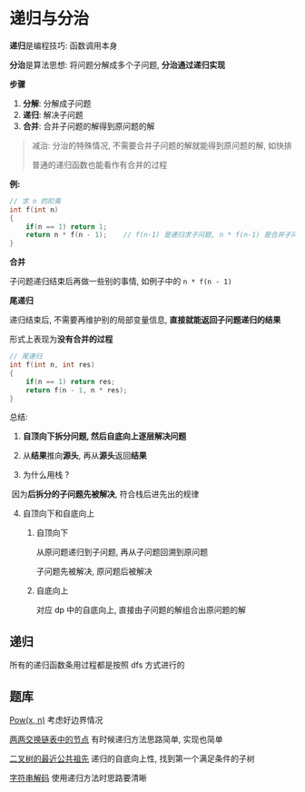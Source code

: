 # 递归与分治

**递归**是编程技巧: 函数调用本身

**分治**是算法思想: 将问题分解成多个子问题, **分治通过递归实现**

**步骤**

1. **分解**: 分解成子问题
2. **递归**: 解决子问题
3. **合并**: 合并子问题的解得到原问题的解

> 减治:  分治的特殊情况, 不需要合并子问题的解就能得到原问题的解, 如快排
>
> 普通的递归函数也能看作有合并的过程

**例:**

```C++
// 求 n 的阶乘
int f(int n)
{
    if(n == 1) return 1;
    return n * f(n - 1);	// f(n-1) 是递归求子问题, n * f(n-1) 是合并子问题
}
```

**合并**

子问题递归结束后再做一些别的事情, 如例子中的 `n * f(n - 1)`

**尾递归**

递归结束后, 不需要再维护别的局部变量信息, **直接就能返回子问题递归的结果**

形式上表现为**没有合并的过程**

```C++
// 尾递归
int f(int n, int res)
{
    if(n == 1) return res;
    return f(n - 1, n * res);
}
```

总结: 

1. **自顶向下拆分问题, 然后自底向上逐层解决问题**
2. 从**结果**推向**源头**, 再从**源头**返回**结果**

3. 为什么用栈 ?

​		因为**后拆分的子问题先被解决**, 符合栈后进先出的规律

4. 自顶向下和自底向上

   1. 自顶向下

      从原问题递归到子问题, 再从子问题回溯到原问题

      子问题先被解决, 原问题后被解决

   2. 自底向上

      对应 dp 中的自底向上, 直接由子问题的解组合出原问题的解

## 递归

所有的递归函数条用过程都是按照 dfs 方式进行的

## 题库

[Pow(x, n)](https://leetcode-cn.com/problems/powx-n/)	考虑好边界情况

[两两交换链表中的节点](https://leetcode.cn/problems/swap-nodes-in-pairs/)	有时候递归方法思路简单, 实现也简单

[二叉树的最近公共祖先](https://leetcode.cn/problems/lowest-common-ancestor-of-a-binary-tree/)	递归的自底向上性, 找到第一个满足条件的子树

[字符串解码](https://leetcode.cn/problems/decode-string/)	使用递归方法时思路要清晰
